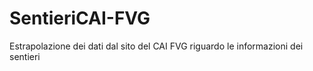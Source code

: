 # SentieriCAI-FVG
Estrapolazione dei dati dal sito del CAI FVG riguardo le informazioni dei sentieri
